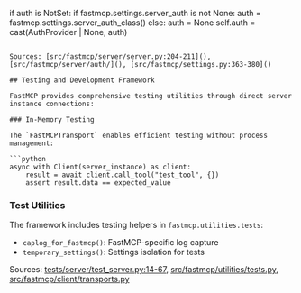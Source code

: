 if auth is NotSet:
    if fastmcp.settings.server_auth is not None:
        auth = fastmcp.settings.server_auth_class()
    else:
        auth = None
self.auth = cast(AuthProvider | None, auth)
```

Sources: [src/fastmcp/server/server.py:204-211](), [src/fastmcp/server/auth/](), [src/fastmcp/settings.py:363-380]()

## Testing and Development Framework

FastMCP provides comprehensive testing utilities through direct server instance connections:

### In-Memory Testing

The `FastMCPTransport` enables efficient testing without process management:

```python
async with Client(server_instance) as client:
    result = await client.call_tool("test_tool", {})
    assert result.data == expected_value
```

### Test Utilities

The framework includes testing helpers in `fastmcp.utilities.tests`:
- `caplog_for_fastmcp()`: FastMCP-specific log capture
- `temporary_settings()`: Settings isolation for tests

Sources: [tests/server/test_server.py:14-67](), [src/fastmcp/utilities/tests.py](), [src/fastmcp/client/transports.py]()